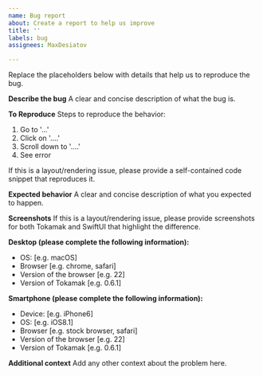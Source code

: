 ```yaml
---
name: Bug report
about: Create a report to help us improve
title: ''
labels: bug
assignees: MaxDesiatov

---
```


Replace the placeholders below with details that help us to reproduce the bug.

**Describe the bug**
A clear and concise description of what the bug is.

**To Reproduce**
Steps to reproduce the behavior:
1. Go to '...'
2. Click on '....'
3. Scroll down to '....'
4. See error

If this is a layout/rendering issue, please provide a self-contained code snippet that reproduces it.

**Expected behavior**
A clear and concise description of what you expected to happen.

**Screenshots**
If this is a layout/rendering issue, please provide screenshots for both Tokamak and SwiftUI that highlight the difference.

**Desktop (please complete the following information):**
 - OS: [e.g. macOS]
 - Browser [e.g. chrome, safari]
 - Version of the browser [e.g. 22]
 - Version of Tokamak [e.g. 0.6.1]

**Smartphone (please complete the following information):**
 - Device: [e.g. iPhone6]
 - OS: [e.g. iOS8.1]
 - Browser [e.g. stock browser, safari]
 - Version of the browser [e.g. 22]
 - Version of Tokamak [e.g. 0.6.1]

**Additional context**
Add any other context about the problem here.
